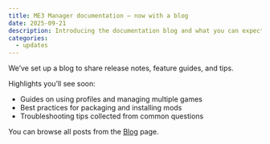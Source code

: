 ```yaml
---
title: ME3 Manager documentation — now with a blog
date: 2025-09-21
description: Introducing the documentation blog and what you can expect.
categories:
  - updates
---
```


We’ve set up a blog to share release notes, feature guides, and tips.

<!-- more -->

Highlights you’ll see soon:

- Guides on using profiles and managing multiple games
- Best practices for packaging and installing mods
- Troubleshooting tips collected from common questions

You can browse all posts from the [Blog](../index.md) page.

